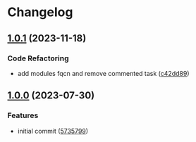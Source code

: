 # Changelog

## [1.0.1](https://github.com/antmelekhin/ansible-role-domain-controller/compare/v1.0.0...v1.0.1) (2023-11-18)


### Code Refactoring

* add modules fqcn and remove commented task ([c42dd89](https://github.com/antmelekhin/ansible-role-domain-controller/commit/c42dd89782202fbc34ea8879b40e4a4297a3a9c0))

## [1.0.0](https://github.com/antmelekhin/ansible-role-domain-controller/compare/...v1.0.0) (2023-07-30)


### Features

* initial commit ([5735799](https://github.com/antmelekhin/ansible-role-domain-controller/commit/57357996fcc81b59781c06440d6ff196246c635e))
